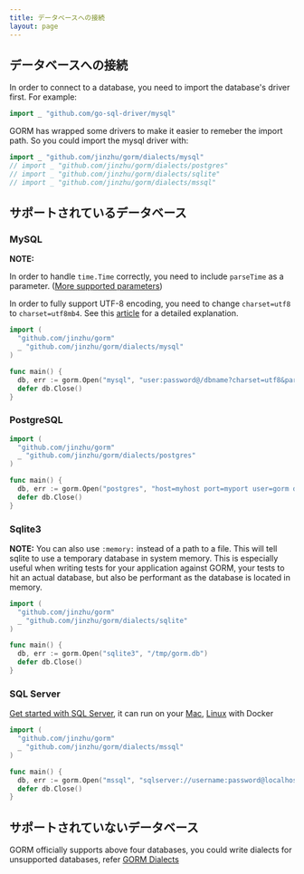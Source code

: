 ```yaml
---
title: データベースへの接続
layout: page
---
```

## データベースへの接続

In order to connect to a database, you need to import the database's driver first. For example:

```go
import _ "github.com/go-sql-driver/mysql"
```

GORM has wrapped some drivers to make it easier to remeber the import path. So you could import the mysql driver with:

```go
import _ "github.com/jinzhu/gorm/dialects/mysql"
// import _ "github.com/jinzhu/gorm/dialects/postgres"
// import _ "github.com/jinzhu/gorm/dialects/sqlite"
// import _ "github.com/jinzhu/gorm/dialects/mssql"
```

## サポートされているデータベース

### MySQL

**NOTE:**

In order to handle `time.Time` correctly, you need to include `parseTime` as a parameter. ([More supported parameters](https://github.com/go-sql-driver/mysql#parameters))

In order to fully support UTF-8 encoding, you need to change `charset=utf8` to `charset=utf8mb4`. See this [article](https://mathiasbynens.be/notes/mysql-utf8mb4) for a detailed explanation.

```go
import (
  "github.com/jinzhu/gorm"
  _ "github.com/jinzhu/gorm/dialects/mysql"
)

func main() {
  db, err := gorm.Open("mysql", "user:password@/dbname?charset=utf8&parseTime=True&loc=Local")
  defer db.Close()
}
```

### PostgreSQL

```go
import (
  "github.com/jinzhu/gorm"
  _ "github.com/jinzhu/gorm/dialects/postgres"
)

func main() {
  db, err := gorm.Open("postgres", "host=myhost port=myport user=gorm dbname=gorm password=mypassword")
  defer db.Close()
}
```

### Sqlite3

**NOTE:** You can also use `:memory:` instead of a path to a file. This will tell sqlite to use a temporary database in system memory. This is especially useful when writing tests for your application against GORM, your tests to hit an actual database, but also be performant as the database is located in memory.

```go
import (
  "github.com/jinzhu/gorm"
  _ "github.com/jinzhu/gorm/dialects/sqlite"
)

func main() {
  db, err := gorm.Open("sqlite3", "/tmp/gorm.db")
  defer db.Close()
}
```

### SQL Server

[Get started with SQL Server](https://www.microsoft.com/en-us/sql-server/developer-get-started/go), it can run on your [Mac](https://sqlchoice.azurewebsites.net/en-us/sql-server/developer-get-started/go/mac/), [Linux](https://sqlchoice.azurewebsites.net/en-us/sql-server/developer-get-started/go/ubuntu/) with Docker

```go
import (
  "github.com/jinzhu/gorm"
  _ "github.com/jinzhu/gorm/dialects/mssql"
)

func main() {
  db, err := gorm.Open("mssql", "sqlserver://username:password@localhost:1433?database=dbname")
  defer db.Close()
}
```

## サポートされていないデータベース

GORM officially supports above four databases, you could write dialects for unsupported databases, refer [GORM Dialects](/docs/dialects.html)